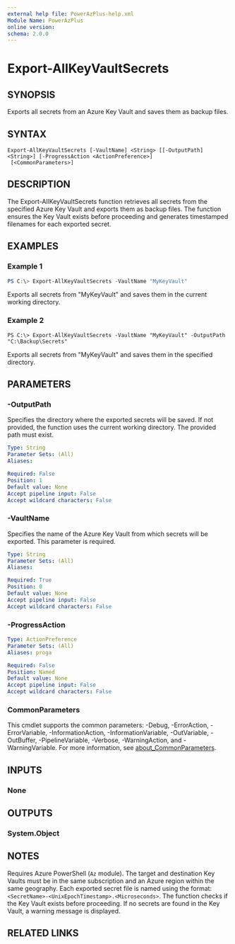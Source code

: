 ```yaml
---
external help file: PowerAzPlus-help.xml
Module Name: PowerAzPlus
online version:
schema: 2.0.0
---
```


# Export-AllKeyVaultSecrets

## SYNOPSIS
Exports all secrets from an Azure Key Vault and saves them as backup files.

## SYNTAX

```
Export-AllKeyVaultSecrets [-VaultName] <String> [[-OutputPath] <String>] [-ProgressAction <ActionPreference>]
 [<CommonParameters>]
```

## DESCRIPTION
The Export-AllKeyVaultSecrets function retrieves all secrets from the specified Azure Key Vault and exports them as backup files. The function ensures the Key Vault exists before proceeding and generates timestamped filenames for each exported secret.

## EXAMPLES

### Example 1
```powershell
PS C:\> Export-AllKeyVaultSecrets -VaultName "MyKeyVault"
```

Exports all secrets from "MyKeyVault" and saves them in the current working directory.

### Example 2
```powersell
PS C:\> Export-AllKeyVaultSecrets -VaultName "MyKeyVault" -OutputPath "C:\Backup\Secrets"
```

Exports all secrets from "MyKeyVault" and saves them in the specified directory.

## PARAMETERS

### -OutputPath
Specifies the directory where the exported secrets will be saved. If not provided, the function uses the current working directory. The provided path must exist.

```yaml
Type: String
Parameter Sets: (All)
Aliases:

Required: False
Position: 1
Default value: None
Accept pipeline input: False
Accept wildcard characters: False
```

### -VaultName
Specifies the name of the Azure Key Vault from which secrets will be exported. This parameter is required.

```yaml
Type: String
Parameter Sets: (All)
Aliases:

Required: True
Position: 0
Default value: None
Accept pipeline input: False
Accept wildcard characters: False
```

### -ProgressAction

```yaml
Type: ActionPreference
Parameter Sets: (All)
Aliases: proga

Required: False
Position: Named
Default value: None
Accept pipeline input: False
Accept wildcard characters: False
```

### CommonParameters
This cmdlet supports the common parameters: -Debug, -ErrorAction, -ErrorVariable, -InformationAction, -InformationVariable, -OutVariable, -OutBuffer, -PipelineVariable, -Verbose, -WarningAction, and -WarningVariable. For more information, see [about_CommonParameters](http://go.microsoft.com/fwlink/?LinkID=113216).

## INPUTS

### None

## OUTPUTS

### System.Object
## NOTES
Requires Azure PowerShell (`Az` module).
The target and destination Key Vaults must be in the same subscription and an Azure region within the same geography.
Each exported secret file is named using the format: `<SecretName>-<UnixEpochTimestamp>.<Microseconds>`.
The function checks if the Key Vault exists before proceeding.
If no secrets are found in the Key Vault, a warning message is displayed.

## RELATED LINKS
